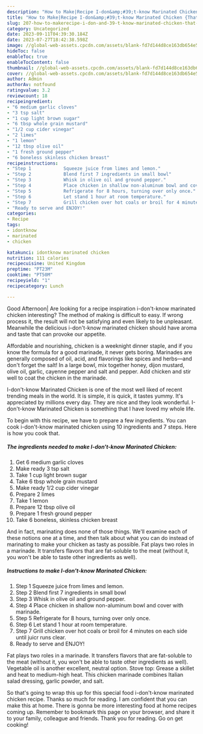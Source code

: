 ```yaml
---
description: "How to Make|Recipe I-don&amp;#39;t-know Marinated Chicken {That is Simple"
title: "How to Make|Recipe I-don&amp;#39;t-know Marinated Chicken {That is Simple"
slug: 207-how-to-makerecipe-i-don-and-39-t-know-marinated-chicken-that-is-simple
category: Uncategorized
date: 2023-09-11T04:39:30.184Z
date: 2023-07-27T18:42:38.598Z
image: //global-web-assets.cpcdn.com/assets/blank-fd7d144d8ce163db654e5a02c40b08a2775adb7897d16e4062681dc7e1b2800f.png
hideToc: false
enableToc: true
enableTocContent: false
thumbnail: //global-web-assets.cpcdn.com/assets/blank-fd7d144d8ce163db654e5a02c40b08a2775adb7897d16e4062681dc7e1b2800f.png
cover: //global-web-assets.cpcdn.com/assets/blank-fd7d144d8ce163db654e5a02c40b08a2775adb7897d16e4062681dc7e1b2800f.png
author: Admin
authorAv: notfound
ratingvalue: 3.2
reviewcount: 18
recipeingredient:
- "6 medium garlic cloves"
- "3 tsp salt"
- "1 cup light brown sugar"
- "6 tbsp whole grain mustard"
- "1/2 cup cider vinegar"
- "2 limes"
- "1 lemon"
- "12 tbsp olive oil"
- "1 fresh ground pepper"
- "6 boneless skinless chicken breast"
recipeinstructions:
- "Step 1            Squeeze juice from limes and lemon."
- "Step 2            Blend first 7 ingredients in small bowl"
- "Step 3            Whisk in olive oil and ground pepper."
- "Step 4            Place chicken in shallow non-aluminum bowl and cover with marinade."
- "Step 5            Refrigerate for 8 hours, turning over only once."
- "Step 6            Let stand 1 hour at room temperature."
- "Step 7            Grill chicken over hot coals or broil for 4 minutes on each side until juicr runs clear."
- "Ready to serve and ENJOY!"
categories:
- Recipe
tags:
- idontknow
- marinated
- chicken

katakunci: idontknow marinated chicken 
nutrition: 111 calories
recipecuisine: United Kingdom
preptime: "PT23M"
cooktime: "PT50M"
recipeyield: "1"
recipecategory: Lunch

---
```



Good Afternoon| Are looking for a recipe inspiration i-don&#39;t-know marinated chicken interesting? The method of making is difficult to easy. If wrong process it, the result will not be satisfying and even likely to be unpleasant. Meanwhile the delicious i-don&#39;t-know marinated chicken should have aroma and taste that can provoke our appetite.





Affordable and nourishing, chicken is a weeknight dinner staple, and if you know the formula for a good marinade, it never gets boring. Marinades are generally composed of oil, acid, and flavorings like spices and herbs—and don&#39;t forget the salt! In a large bowl, mix together honey, dijon mustard, olive oil, garlic, cayenne pepper and salt and pepper. Add chicken and stir well to coat the chicken in the marinade.

I-don&#39;t-know Marinated Chicken is one of the most well liked of recent trending meals in the world. It is simple, it is quick, it tastes yummy. It's appreciated by millions every day. They are nice and they look wonderful. I-don&#39;t-know Marinated Chicken is something that I have loved my whole life.


To begin with this recipe, we have to prepare a few ingredients. You can cook i-don&#39;t-know marinated chicken using 10 ingredients and 7 steps. Here is how you cook that.

<!--inarticleads1-->

##### The ingredients needed to make I-don&#39;t-know Marinated Chicken:

1. Get 6 medium garlic cloves
1. Make ready 3 tsp salt
1. Take 1 cup light brown sugar
1. Take 6 tbsp whole grain mustard
1. Make ready 1/2 cup cider vinegar
1. Prepare 2 limes
1. Take 1 lemon
1. Prepare 12 tbsp olive oil
1. Prepare 1 fresh ground pepper
1. Take 6 boneless, skinless chicken breast


And in fact, marinating does none of those things. We&#39;ll examine each of these notions one at a time, and then talk about what you can do instead of marinating to make your chicken as tasty as possible. Fat plays two roles in a marinade. It transfers flavors that are fat-soluble to the meat (without it, you won&#39;t be able to taste other ingredients as well). 

<!--inarticleads2-->

##### Instructions to make I-don&#39;t-know Marinated Chicken:

1. Step 1            Squeeze juice from limes and lemon.
1. Step 2            Blend first 7 ingredients in small bowl
1. Step 3            Whisk in olive oil and ground pepper.
1. Step 4            Place chicken in shallow non-aluminum bowl and cover with marinade.
1. Step 5            Refrigerate for 8 hours, turning over only once.
1. Step 6            Let stand 1 hour at room temperature.
1. Step 7            Grill chicken over hot coals or broil for 4 minutes on each side until juicr runs clear.
1. Ready to serve and ENJOY!

Fat plays two roles in a marinade. It transfers flavors that are fat-soluble to the meat (without it, you won&#39;t be able to taste other ingredients as well). Vegetable oil is another excellent, neutral option. Stove top: Grease a skillet and heat to medium-high heat. This chicken marinade combines Italian salad dressing, garlic powder, and salt. 

So that's going to wrap this up for this special food i-don&#39;t-know marinated chicken recipe. Thanks so much for reading. I am confident that you can make this at home. There is gonna be more interesting food at home recipes coming up. Remember to bookmark this page on your browser, and share it to your family, colleague and friends. Thank you for reading. Go on get cooking!
